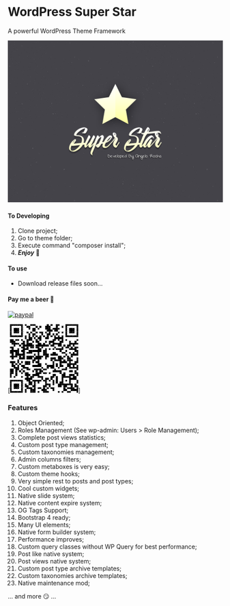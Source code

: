 # WordPress Super Star
A powerful WordPress Theme Framework

[![alt WordPress Super Star Theme](screenshot.png)](https://angelorocha.com.br)

#### To Developing
1. Clone project;
2. Go to theme folder;
3. Execute command "composer install";
4. **_Enjoy_** :sparkling_heart:

#### To use
- Download release files soon...

#### Pay me a beer :beer:

[![paypal](https://www.paypalobjects.com/en_US/i/btn/btn_donateCC_LG.gif)](https://www.paypal.com/cgi-bin/webscr?cmd=_s-xclick&hosted_button_id=URP7W9SB5ZVE2&source=url)

[![alt WordPress Super Star Theme](_docs/paypal.png)]

### Features
1. Object Oriented;
2. Roles Management (See wp-admin: Users > Role Management);
3. Complete post views statistics;
4. Custom post type management;
5. Custom taxonomies management;
6. Admin columns filters;
7. Custom metaboxes is very easy;
8. Custom theme hooks;
9. Very simple rest to posts and post types;
10. Cool custom widgets;
11. Native slide system;
12. Native content expire system;
13. OG Tags Support;
14. Bootstrap 4 ready;
15. Many UI elements;
16. Native form builder system;
17. Performance improves;
18. Custom query classes without WP Query for best performance;
19. Post like native system;
20. Post views native system;
21. Custom post type archive templates;
22. Custom taxonomies archive templates;
23. Native maintenance mod;

... and more :smirk: ...